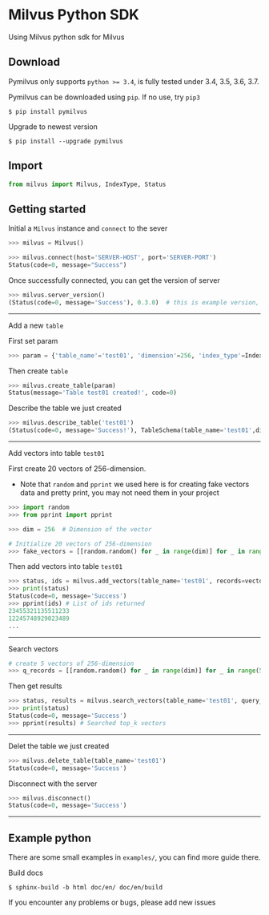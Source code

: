# Milvus Python SDK

Using Milvus python sdk for Milvus

Download
---
Pymilvus only supports `python >= 3.4`, is fully tested under 3.4, 3.5, 3.6, 3.7.


Pymilvus can be downloaded using `pip`. If no use, try `pip3`
```$
$ pip install pymilvus
```

Upgrade to newest version
```$
$ pip install --upgrade pymilvus
```
## Import

```python
from milvus import Milvus, IndexType, Status
```

## Getting started

Initial a `Milvus` instance and  `connect` to the sever

```python
>>> milvus = Milvus()

>>> milvus.connect(host='SERVER-HOST', port='SERVER-PORT')
Status(code=0, message="Success")
```
Once successfully connected, you can get the version of server

```python
>>> milvus.server_version()
(Status(code=0, message='Success'), 0.3.0)  # this is example version, the real version may vary
```
---

Add a new `table`


First set param
```python
>>> param = {'table_name'='test01', 'dimension'=256, 'index_type'=IndexType.FLAT, 'store_raw_vector'=False}
```
Then create `table`
```python
>>> milvus.create_table(param)
Status(message='Table test01 created!', code=0)
```

Describe the table we just created
```python
>>> milvus.describe_table('test01')
(Status(code=0, message='Success!'), TableSchema(table_name='test01',dimension=256, index_type=1, store_raw_vector=False))
```

---

Add vectors into table `test01`

First create 20 vectors of 256-dimension.

- Note that `random` and `pprint` we used here is for creating fake vectors data and pretty print, you may not need them in your project

```python
>>> import random
>>> from pprint import pprint

>>> dim = 256  # Dimension of the vector

# Initialize 20 vectors of 256-dimension
>>> fake_vectors = [[random.random() for _ in range(dim)] for _ in range(20)]
```

Then add vectors into table `test01`
```python
>>> status, ids = milvus.add_vectors(table_name='test01', records=vectors)
>>> print(status)
Status(code=0, message='Success')
>>> pprint(ids) # List of ids returned
23455321135511233
12245748929023489
...
```
---
Search vectors

```python
# create 5 vectors of 256-dimension
>>> q_records = [[random.random() for _ in range(dim)] for _ in range(5)]
```

Then get results
```python
>>> status, results = milvus.search_vectors(table_name='test01', query_records=q_records, top_k=10)
>>> print(status)
Status(code=0, message='Success')
>>> pprint(results) # Searched top_k vectors
```

---
Delet the table we just created

```python
>>> milvus.delete_table(table_name='test01')
Status(code=0, message='Success')
```
Disconnect with the server
```python
>>> milvus.disconnect()
Status(code=0, message='Success')
```

---

## Example python
There are some small examples in `examples/`, you can find more guide there.

Build docs
```$
$ sphinx-build -b html doc/en/ doc/en/build
```


If you encounter any problems or bugs, please add new issues
